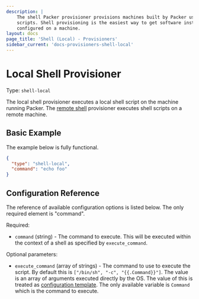 ```yaml
---
description: |
    The shell Packer provisioner provisions machines built by Packer using shell
    scripts. Shell provisioning is the easiest way to get software installed and
    configured on a machine.
layout: docs
page_title: 'Shell (Local) - Provisioners'
sidebar_current: 'docs-provisioners-shell-local'
---
```


# Local Shell Provisioner

Type: `shell-local`

The local shell provisioner executes a local shell script on the machine running
Packer. The [remote shell](/docs/provisioners/shell.html) provisioner executes
shell scripts on a remote machine.

## Basic Example

The example below is fully functional.

``` json
{
  "type": "shell-local",
  "command": "echo foo"
}
```

## Configuration Reference

The reference of available configuration options is listed below. The only
required element is "command".

Required:

-   `command` (string) - The command to execute. This will be executed within
    the context of a shell as specified by `execute_command`.

Optional parameters:

-   `execute_command` (array of strings) - The command to use to execute
    the script. By default this is `["/bin/sh", "-c", "{{.Command}}"]`. The value
    is an array of arguments executed directly by the OS. The value of this is
    treated as [configuration
    template](/docs/templates/engine.html). The only available
    variable is `Command` which is the command to execute.
